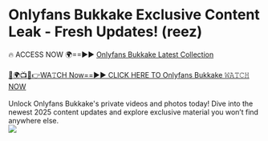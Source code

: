 # Onlyfans Bukkake Exclusive Content Leak - Fresh Updates! (reez)

🔥 ACCESS NOW 🌍==►► <a href="https://tinyurl.com/kvy9nzfs" rel="nofollow">Onlyfans Bukkake Latest Collection</a>
<br><br>
[🔴🌍📺📱👉WA𝚃CH Now==►► CLICK HERE TO Onlyfans Bukkake 𝚆𝙰𝚃𝙲𝙷 NOW](https://tinyurl.com/kvy9nzfs)
<br><br>
Unlock Onlyfans Bukkake's private videos and photos today! Dive into the newest 2025 content updates and explore exclusive material you won’t find anywhere else.
<br>
<a href="https://tinyurl.com/kvy9nzfs" rel="nofollow" data-target="animated-image.originalLink"><img src="https://camo.githubusercontent.com/8a4f000d20f83aca3bf7ec5f350d767afa0574a8a352519fd8cfa583a6f93a33/68747470733a2f2f692e696d6775722e636f6d2f644a486b345a712e676966" data-canonical-src="https://i.imgur.com/dJHk4Zq.gif" style="max-width: 100%; display: inline-block;" data-target="animated-image.originalImage"></a>
<br>
